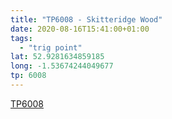```yaml
---
title: "TP6008 - Skitteridge Wood"
date: 2020-08-16T15:41:00+01:00
tags: 
  - "trig point"
lat: 52.9281634859185
long: -1.53674244049677
tp: 6008
---
```

[TP6008](http://trigpointing.uk/trig/6008)
